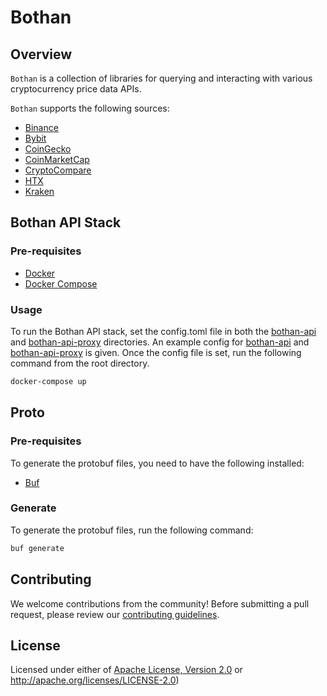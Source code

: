 # Bothan

## Overview

`Bothan` is a collection of libraries for querying and interacting with various cryptocurrency price data APIs.

`Bothan` supports the following sources:

- [Binance](bothan-binance)
- [Bybit](bothan-bybit)
- [CoinGecko](bothan-coingecko)
- [CoinMarketCap](bothan-coinmarketcap)
- [CryptoCompare](bothan-cryptocompare)
- [HTX](bothan-htx)
- [Kraken](bothan-kraken)

## Bothan API Stack

### Pre-requisites

- [Docker](https://docs.docker.com/get-docker/)
- [Docker Compose](https://docs.docker.com/compose/install/)

### Usage

To run the Bothan API stack, set the config.toml file in both the [bothan-api](bothan-api/server)
and [bothan-api-proxy](bothan-api-proxy) directories. An example config
for [bothan-api](bothan-api/server/config.toml.example) and [bothan-api-proxy](bothan-api-proxy/config.toml.example) is
given. Once the config file is set, run the following command from the root directory.

```bash
docker-compose up
```

## Proto

### Pre-requisites

To generate the protobuf files, you need to have the following installed:

- [Buf](https://buf.build/docs/installation)

### Generate

To generate the protobuf files, run the following command:

```bash
buf generate
```

## Contributing

We welcome contributions from the community! Before submitting a pull request, please review
our [contributing guidelines](CONTRIBUTING.md).

## License

Licensed under either of [Apache License, Version 2.0](LICENSE-APACHE) or http://apache.org/licenses/LICENSE-2.0)
